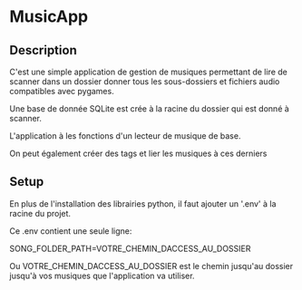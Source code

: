 # MusicApp

## Description

C'est une simple application de gestion de musiques permettant de lire de scanner dans un dossier donner tous les sous-dossiers et fichiers audio compatibles avec pygames.

Une base de donnée SQLite est crée à la racine du dossier qui est donné à scanner.

L'application à les fonctions d'un lecteur de musique de base.

On peut également créer des tags et lier les musiques à ces derniers

## Setup

En plus de l'installation des librairies python, il faut ajouter un '.env' à la racine du projet.

Ce .env contient une seule ligne:

SONG_FOLDER_PATH=VOTRE_CHEMIN_DACCESS_AU_DOSSIER

Ou VOTRE_CHEMIN_DACCESS_AU_DOSSIER est le chemin jusqu'au dossier jusqu'à vos musiques que l'application va utiliser.
